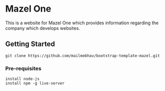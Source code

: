 # Mazel One

This is a website for Mazel One which provides information regarding the company which develops websites.

## Getting Started
```
git clone https://github.com/mailmebhav/bootstrap-template-mazel.git
```
### Pre-requisites
```
install node-js
install npm -g live-server
```